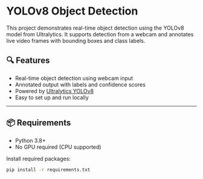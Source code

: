 # YOLOv8 Object Detection

This project demonstrates real-time object detection using the YOLOv8 model from Ultralytics. It supports detection from a webcam and annotates live video frames with bounding boxes and class labels.

## 🔍 Features

- Real-time object detection using webcam input
- Annotated output with labels and confidence scores
- Powered by [Ultralytics YOLOv8](https://github.com/ultralytics/ultralytics)
- Easy to set up and run locally


---

## 📦 Requirements

- Python 3.8+
- No GPU required (CPU supported)

Install required packages:

```bash
pip install -r requirements.txt
